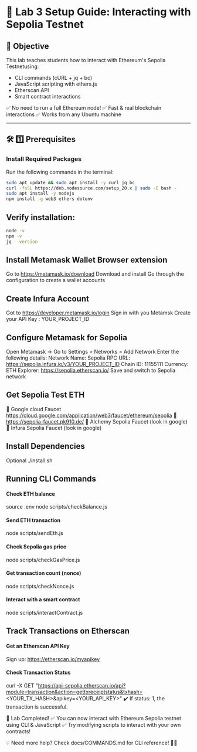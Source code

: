 # 📖 Lab 3 Setup Guide: Interacting with Sepolia Testnet

## 🎯 Objective
This lab teaches students how to interact with Ethereum's Sepolia Testnetusing:
- CLI commands (cURL + jq + bc) 
- JavaScript scripting with ethers.js 
- Etherscan API 
- Smart contract interactions 

✅ No need to run a full Ethereum node! 
✅ Fast & real blockchain interactions 
✅ Works from any Ubuntu machine 

---

## 🛠 1️⃣ Prerequisites
### Install Required Packages
Run the following commands in the terminal:
```bash
sudo apt update && sudo apt install -y curl jq bc
curl -fsSL https://deb.nodesource.com/setup_20.x | sudo -E bash -
sudo apt install -y nodejs
npm install -g web3 ethers dotenv
```

## Verify installation:
```bash
node -v
npm -v
jq --version
```

## Install Metamask Wallet Browser extension
Go to https://metamask.io/download
Download and install 
Go through the configuration to create a wallet accounts

## Create Infura Account
Got to https://developer.metamask.io/login
Sign in with you Metamsk
Create your API Key : YOUR_PROJECT_ID

## Configure Metamask for Sepolia
  Open Metamask → Go to Settings > Networks > Add Network
    Enter the following details:
      Network Name: Sepolia
      RPC URL: https://sepolia.infura.io/v3/YOUR_PROJECT_ID
      Chain ID: 11155111
      Currency: ETH
      Explorer: https://sepolia.etherscan.io/
    Save and switch to Sepolia network
    
## Get Sepolia Test ETH
🔗 Google cloud Faucet https://cloud.google.com/application/web3/faucet/ethereum/sepolia
🔗 https://sepolia-faucet.pk910.de/
🔗 Alchemy Sepolia Faucet (look in google)
🔗 Infura Sepolia Faucet (look in google)

## Install Dependencies
Optional
./install.sh


## Running CLI Commands
#### Check ETH balance

source .env
node scripts/checkBalance.js

#### Send ETH transaction
node scripts/sendEth.js

#### Check Sepolia gas price
node scripts/checkGasPrice.js

#### Get transaction count (nonce)
node scripts/checkNonce.js

#### Interact with a smart contract
node scripts/interactContract.js

## Track Transactions on Etherscan
#### Get an Etherscan API Key
Sign up: https://etherscan.io/myapikey

#### Check Transaction Status
curl -X GET "https://api-sepolia.etherscan.io/api?module=transaction&action=gettxreceiptstatus&txhash=<YOUR_TX_HASH>&apikey=<YOUR_API_KEY>"
✔️ If status: 1, the transaction is successful.

🎯 Lab Completed!
✅ You can now interact with Ethereum Sepolia testnet using CLI & JavaScript
✅ Try modifying scripts to interact with your own contracts!

💡 Need more help? Check docs/COMMANDS.md for CLI reference! 🚀🔥
